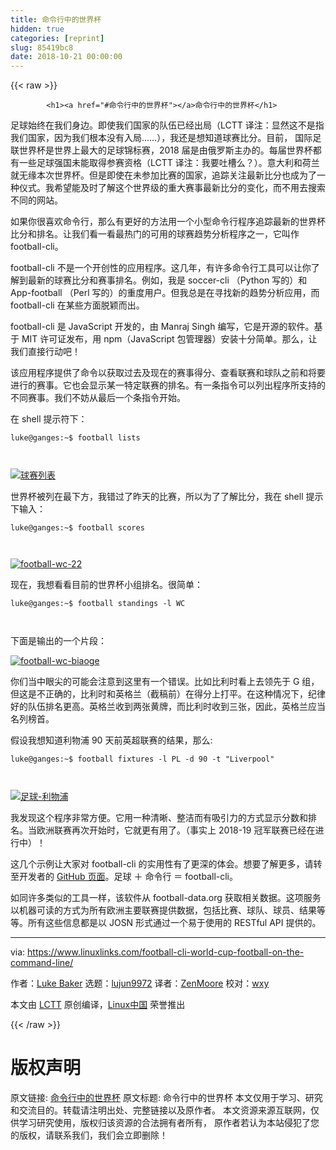 ```yaml
---
title: 命令行中的世界杯
hidden: true
categories: [reprint]
slug: 85419bc8
date: 2018-10-21 00:00:00
---
```


{{< raw >}}

            <h1><a href="#命令行中的世界杯"></a>命令行中的世界杯</h1>
<p>足球始终在我们身边。即使我们国家的队伍已经出局（LCTT 译注：显然这不是指我们国家，因为我们根本没有入局……），我还是想知道球赛比分。目前， 国际足联世界杯是世界上最大的足球锦标赛，2018 届是由俄罗斯主办的。每届世界杯都有一些足球强国未能取得参赛资格（LCTT 译注：我要吐槽么？）。意大利和荷兰就无缘本次世界杯。但是即使在未参加比赛的国家，追踪关注最新比分也成为了一种仪式。我希望能及时了解这个世界级的重大赛事最新比分的变化，而不用去搜索不同的网站。</p>
<p>如果你很喜欢命令行，那么有更好的方法用一个小型命令行程序追踪最新的世界杯比分和排名。让我们看一看最热门的可用的球赛趋势分析程序之一，它叫作 football-cli。</p>
<p>football-cli 不是一个开创性的应用程序。这几年，有许多命令行工具可以让你了解到最新的球赛比分和赛事排名。例如，我是 soccer-cli （Python 写的）和 App-football （Perl 写的）的重度用户。但我总是在寻找新的趋势分析应用，而 football-cli 在某些方面脱颖而出。</p>
<p>football-cli 是 JavaScript 开发的，由 Manraj Singh 编写，它是开源的软件。基于 MIT 许可证发布，用 npm（JavaScript 包管理器）安装十分简单。那么，让我们直接行动吧！</p>
<p>该应用程序提供了命令以获取过去及现在的赛事得分、查看联赛和球队之前和将要进行的赛事。它也会显示某一特定联赛的排名。有一条指令可以列出程序所支持的不同赛事。我们不妨从最后一个条指令开始。</p>
<p>在 shell 提示符下：</p>
<pre><code class="hljs elixir">luke<span class="hljs-variable">@ganges</span><span class="hljs-symbol">:~</span><span class="hljs-variable">$ </span>football lists

</code></pre><p><a href="https://camo.githubusercontent.com/77d70483050c079b9d9cd6035e8d7ca1cfc88cbc/68747470733a2f2f69322e77702e636f6d2f7777772e6c696e75786c696e6b732e636f6d2f77702d636f6e74656e742f75706c6f6164732f323031382f30362f666f6f7462616c6c2d6c697374732e706e673f726573697a653d3539352532433639362673736c3d31"><img src="https://p0.ssl.qhimg.com/t01c776e73e601ba899.png" alt="球赛列表"></a></p>
<p>世界杯被列在最下方，我错过了昨天的比赛，所以为了了解比分，我在 shell 提示下输入：</p>
<pre><code class="hljs elixir">luke<span class="hljs-variable">@ganges</span><span class="hljs-symbol">:~</span><span class="hljs-variable">$ </span>football scores

</code></pre><p><a href="https://camo.githubusercontent.com/325079f86a8c7097b0ea82c37a7d3ddf73f77d40/68747470733a2f2f69322e77702e636f6d2f7777772e6c696e75786c696e6b732e636f6d2f77702d636f6e74656e742f75706c6f6164732f323031382f30362f666f6f7462616c6c2d77632d32322e706e673f726573697a653d36333425324337352673736c3d31"><img src="https://p0.ssl.qhimg.com/t01d89557c7c2274a60.png" alt="football-wc-22"></a></p>
<p>现在，我想看看目前的世界杯小组排名。很简单：</p>
<pre><code class="hljs elixir">luke<span class="hljs-variable">@ganges</span><span class="hljs-symbol">:~</span><span class="hljs-variable">$ </span>football standings -l WC

</code></pre><p>下面是输出的一个片段：</p>
<p><a href="https://camo.githubusercontent.com/05f467417c81c19880350628693f8f6ced857f85/68747470733a2f2f69302e77702e636f6d2f7777772e6c696e75786c696e6b732e636f6d2f77702d636f6e74656e742f75706c6f6164732f323031382f30362f666f6f7462616c6c2d77632d7461626c652e706e673f726573697a653d3735302532433538312673736c3d31"><img src="https://p0.ssl.qhimg.com/t0140b1f0f2e1057d64.png" alt="football-wc-biaoge"></a></p>
<p>你们当中眼尖的可能会注意到这里有一个错误。比如比利时看上去领先于 G 组，但这是不正确的，比利时和英格兰（截稿前）在得分上打平。在这种情况下，纪律好的队伍排名更高。英格兰收到两张黄牌，而比利时收到三张，因此，英格兰应当名列榜首。</p>
<p>假设我想知道利物浦 90 天前英超联赛的结果，那么:</p>
<pre><code class="hljs elixir">luke<span class="hljs-variable">@ganges</span><span class="hljs-symbol">:~</span><span class="hljs-variable">$ </span>football fixtures -l PL -d <span class="hljs-number">90</span> -t <span class="hljs-string">"Liverpool"</span>

</code></pre><p><a href="https://camo.githubusercontent.com/87aabfd18c658c2b4ee389412d40cd086fffa6a7/68747470733a2f2f69312e77702e636f6d2f7777772e6c696e75786c696e6b732e636f6d2f77702d636f6e74656e742f75706c6f6164732f323031382f30362f666f6f7462616c6c2d4c69766572706f6f6c2e706e673f726573697a653d3734392532433133312673736c3d31"><img src="https://p0.ssl.qhimg.com/t019d819a503281ff31.png" alt="足球-利物浦"></a></p>
<p>我发现这个程序非常方便。它用一种清晰、整洁而有吸引力的方式显示分数和排名。当欧洲联赛再次开始时，它就更有用了。（事实上 2018-19 冠军联赛已经在进行中）！</p>
<p>这几个示例让大家对 football-cli 的实用性有了更深的体会。想要了解更多，请转至开发者的 <a href="https://github.com/ManrajGrover/football-cli">GitHub 页面</a>。足球 ＋ 命令行 ＝ football-cli。</p>
<p>如同许多类似的工具一样，该软件从 football-data.org 获取相关数据。这项服务以机器可读的方式为所有欧洲主要联赛提供数据，包括比赛、球队、球员、结果等等。所有这些信息都是以 JOSN 形式通过一个易于使用的 RESTful API 提供的。</p>
<hr>
<p>via: <a href="https://www.linuxlinks.com/football-cli-world-cup-football-on-the-command-line/">https://www.linuxlinks.com/football-cli-world-cup-football-on-the-command-line/</a></p>
<p>作者：<a href="https://www.linuxlinks.com/author/luke-baker/">Luke Baker</a> 选题：<a href="https://github.com/lujun9972">lujun9972</a> 译者：<a href="https://github.com/ZenMoore">ZenMoore</a> 校对：<a href="https://github.com/wxy">wxy</a></p>
<p>本文由 <a href="https://github.com/LCTT/TranslateProject">LCTT</a> 原创编译，<a href="https://linux.cn/">Linux中国</a> 荣誉推出</p>

          
{{< /raw >}}

# 版权声明
原文链接: [命令行中的世界杯](https://www.zcfy.cc/article/world-cup-football-on-the-command-line)
原文标题: 命令行中的世界杯
本文仅用于学习、研究和交流目的。转载请注明出处、完整链接以及原作者。
本文资源来源互联网，仅供学习研究使用，版权归该资源的合法拥有者所有，
原作者若认为本站侵犯了您的版权，请联系我们，我们会立即删除！
